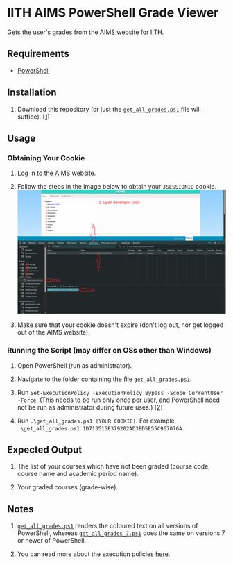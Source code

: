 # IITH AIMS PowerShell Grade Viewer

Gets the user's grades from the [AIMS website for IITH](https://aims.iith.ac.in/aims/).

## Requirements

- [PowerShell](https://learn.microsoft.com/en-us/powershell/scripting/install/installing-powershell?view=powershell-7.5)

## Installation

1. Download this repository (or just the [`get_all_grades.ps1`](https://github.com/Vardhan-R/IITH-AIMS-PowerShell-Grade-Viewer/blob/main/get_all_grades.ps1) file will suffice). [[1]](https://github.com/Vardhan-R/IITH-AIMS-PowerShell-Grade-Viewer/tree/main?tab=readme-ov-file#notes)

## Usage

### Obtaining Your Cookie

1. Log in to [the AIMS website](https://aims.iith.ac.in/aims/).

2. Follow the steps in the image below to obtain your `JSESSIONID` cookie.
![cookie instructions](https://github.com/Vardhan-R/IITH-AIMS-PowerShell-Grade-Viewer/blob/main/images/JSESSIONID_cookie.png)

3. Make sure that your cookie doesn't expire (don't log out, nor get logged out of the AIMS website).

### Running the Script (may differ on OSs other than Windows)

1. Open PowerShell (run as administrator).

2. Navigate to the folder containing the file `get_all_grades.ps1`.

3. Run `Set-ExecutionPolicy -ExecutionPolicy Bypass -Scope CurrentUser -Force`. (This needs to be run only once per user, and PowerShell need not be run as administrator during future uses.) [[2]](https://github.com/Vardhan-R/IITH-AIMS-PowerShell-Grade-Viewer/tree/main?tab=readme-ov-file#notes)

4. Run `.\get_all_grades.ps1 [YOUR COOKIE]`. For example, `.\get_all_grades.ps1 1D713515E379202AD3BD5E55C967076A`.

## Expected Output

1. The list of your courses which have not been graded (course code, course name and academic period name).

2. Your graded courses (grade-wise).

## Notes

1. [`get_all_grades.ps1`](https://github.com/Vardhan-R/IITH-AIMS-PowerShell-Grade-Viewer/blob/main/get_all_grades.ps1) renders the coloured text on all versions of PowerShell, whereas [`get_all_grades_7.ps1`](https://github.com/Vardhan-R/IITH-AIMS-PowerShell-Grade-Viewer/blob/main/get_all_grades_7.ps1) does the same on versions 7 or newer of PowerShell.

2. You can read more about the execution policies [here](https://learn.microsoft.com/en-us/powershell/module/microsoft.powershell.security/set-executionpolicy?view=powershell-7.5).

